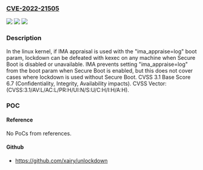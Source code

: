 ### [CVE-2022-21505](https://cve.mitre.org/cgi-bin/cvename.cgi?name=CVE-2022-21505)
![](https://img.shields.io/static/v1?label=Product&message=Oracle%20Linux&color=blue)
![](https://img.shields.io/static/v1?label=Version&message=%3D%20Oracle%20Linux%3A%207%20&color=brighgreen)
![](https://img.shields.io/static/v1?label=Vulnerability&message=In%20the%20linux%20kernel%2C%20if%20IMA%20appraisal%20is%20used%20with%20the%20%22ima_appraise%3Dlog%22%20boot%20param%2C%20lockdown%20can%20be%20defeated%20with%20kexec%20on%20any%20machine%20when%20Secure%20Boot%20is%20disabled%20or%20unavailable.%20IMA%20prevents%20setting%20%22ima_appraise%3Dlog%22%20from%20the%20boot%20param%20when%20Secure%20Boot%20is%20enabled%2C%20but%20this%20does%20not%20cover%20cases%20where%20lockdown%20is%20used%20without%20Secure%20Boot.%20CVSS%203.1%20Base%20Score%206.7%20(Confidentiality%2C%20Integrity%2C%20Availability%20impacts).%20CVSS%20Vector%3A%20(CVSS%3A3.1%2FAV%3AL%2FAC%3AL%2FPR%3AH%2FUI%3AN%2FS%3AU%2FC%3AH%2FI%3AH%2FA%3AH).&color=brighgreen)

### Description

In the linux kernel, if IMA appraisal is used with the "ima_appraise=log" boot param, lockdown can be defeated with kexec on any machine when Secure Boot is disabled or unavailable. IMA prevents setting "ima_appraise=log" from the boot param when Secure Boot is enabled, but this does not cover cases where lockdown is used without Secure Boot. CVSS 3.1 Base Score 6.7 (Confidentiality, Integrity, Availability impacts). CVSS Vector: (CVSS:3.1/AV:L/AC:L/PR:H/UI:N/S:U/C:H/I:H/A:H).

### POC

#### Reference
No PoCs from references.

#### Github
- https://github.com/xairy/unlockdown

